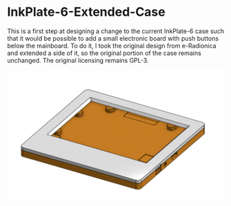 # InkPlate-6-Extended-Case

This is a first step at designing a change to the current InkPlate-6 case such that it would be possible to add a small electronic board with push buttons below the mainboard. To do it, I took the original design from e-Radionica and extended a side of it, so the original portion of the case remains unchanged. The original licensing remains GPL-3.

<img src="InkPlate_6_Case_Enlarged.png" alt="picture" width="600"/>
